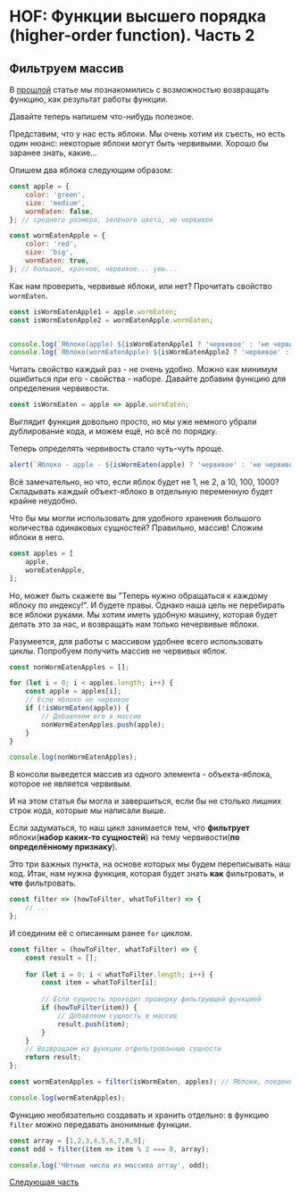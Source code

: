 # HOF: Функции высшего порядка (higher-order function). Часть 2

## Фильтруем массив

В [прошлой](../hof-1) статье мы познакомились с возможностью
возвращать функцию, как результат работы функции.

Давайте теперь напишем что-нибудь полезное.

Представим, что у нас есть яблоки. Мы очень хотим их съесть, но
есть один нюанс: некоторые яблоки могут быть червивыми.
Хорошо бы заранее знать, какие...

Опишем два яблока следующим образом:

```javascript
const apple = {
    color: 'green',
    size: 'medium',
    wormEaten: false,
}; // среднего размера, зелёного цвета, не червивое

const wormEatenApple = {
    color: 'red',
    size: 'big',
    wormEaten: true,
}; // большое, красное, червивое... увы...
```

Как нам проверить, червивые яблоки, или нет? Прочитать свойство `wormEaten`.

```javascript
const isWormEatenApple1 = apple.wormEaten;
const isWormEatenApple2 = wormEatenApple.wormEaten;


console.log(`Яблоко(apple) ${isWormEatenApple1 ? 'червивое' : 'не червивое'}`);
console.log(`Яблоко(wormEatenApple) ${isWormEatenApple2 ? 'червивое' : 'не червивое'}`);
```

Читать свойство каждый раз - не очень удобно. 
Можно как минимум ошибиться при его - свойства - наборе.
Давайте добавим функцию для определения червивости.

```javascript
const isWormEaten = apple => apple.wormEaten;
```

Выглядит функция довольно просто, но мы уже немного 
убрали дублирование кода, и можем ещё, но всё по порядку.

Теперь определять червивость стало чуть-чуть проще.

```javascript
alert(`Яблоко - apple - ${isWormEaten(apple) ? 'червивое' : 'не червивое'}`);
```

Всё замечательно, но что, если яблок будет не 1, не 2, а 10, 100, 1000?
Складывать каждый объект-яблоко в отдельную переменную будет крайне неудобно.

Что бы мы могли использовать для удобного хранения 
большого количества одинаковых сущностей? Правильно, массив!
Сложим яблоки в него.

```javascript
const apples = [
    apple, 
    wormEatenApple,
];
```

Но, может быть скажете вы "Теперь нужно обращаться к каждому яблоку
по индексу!". И будете правы. Однако наша цель не перебирать все
яблоки руками. Мы хотим иметь удобную машину, которая будет делать это за
нас, и возвращать нам только нечервивые яблоки.

Разумеется, для работы с массивом удобнее всего использовать циклы.
Попробуем получить массив не червивых яблок.

```javascript
const nonWormEatenApples = [];

for (let i = 0; i < apples.length; i++) {
    const apple = apples[i];
    // Если яблоко не червивое
    if (!isWormEaten(apple)) {
        // Добавляем его в массив
        nonWormEatenApples.push(apple);
    }
}

console.log(nonWormEatenApples);
```

В консоли выведется массив из одного элемента - объекта-яблока, которое
не является червивым.

И на этом статья бы могла и завершиться, если бы не столько лишних строк
кода, которые мы написали выше.

Если задуматься, то наш цикл занимается тем, что __фильтрует__ яблоки(__набор каких-то сущностей__) 
на тему червивости(__по определённому признаку__).

Это три важных пункта, на основе которых мы будем переписывать наш код.
Итак, нам нужна функция, которая будет знать **как** фильтровать, и 
**что** фильтровать.

```javascript
const filter => (howToFilter, whatToFilter) => {
    // ...
};
```

И соединим её с описанным ранее `for` циклом.

```javascript
const filter = (howToFilter, whatToFilter) => {
    const result = [];
    
    for (let i = 0; i < whatToFilter.length; i++) {
        const item = whatToFilter[i];
        
        // Если сущность проходит проверку фильтрующей функцией
        if (howToFilter(item)) {
            // Добавляем сущность в массив
            result.push(item);
        }
    }
    // Возвращаем из функции отфильтрованные сущности
    return result;
};

const wormEatenApples = filter(isWormEaten, apples); // Яблоки, поеденные червями

console.log(wormEatenApples);
```

Функцию необязательно создавать и хранить отдельно: в функцию `filter` 
можно передавать анонимные функции.

```javascript
const array = [1,2,3,4,5,6,7,8,9];
const odd = filter(item => item % 2 === 0, array);

console.log('Чётные числа из массива array', odd);
```

[Следующая часть](../hof-3)